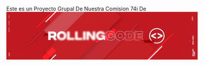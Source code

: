 Este es un Proyecto Grupal De Nuestra Comision 74i De
     <img src="./src/assets/rollingcode_school_cover.jpeg" alt="Logo Del School" />